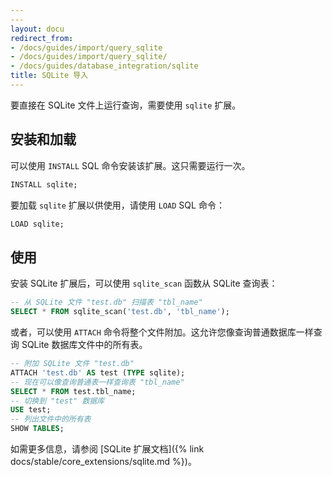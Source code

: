 ```yaml
---
---
layout: docu
redirect_from:
- /docs/guides/import/query_sqlite
- /docs/guides/import/query_sqlite/
- /docs/guides/database_integration/sqlite
title: SQLite 导入
---
```


要直接在 SQLite 文件上运行查询，需要使用 `sqlite` 扩展。

## 安装和加载

可以使用 `INSTALL` SQL 命令安装该扩展。这只需要运行一次。

```sql
INSTALL sqlite;
```

要加载 `sqlite` 扩展以供使用，请使用 `LOAD` SQL 命令：

```sql
LOAD sqlite;
```

## 使用

安装 SQLite 扩展后，可以使用 `sqlite_scan` 函数从 SQLite 查询表：

```sql
-- 从 SQLite 文件 "test.db" 扫描表 "tbl_name"
SELECT * FROM sqlite_scan('test.db', 'tbl_name');
```

或者，可以使用 `ATTACH` 命令将整个文件附加。这允许您像查询普通数据库一样查询 SQLite 数据库文件中的所有表。

```sql
-- 附加 SQLite 文件 "test.db"
ATTACH 'test.db' AS test (TYPE sqlite);
-- 现在可以像查询普通表一样查询表 "tbl_name"
SELECT * FROM test.tbl_name;
-- 切换到 "test" 数据库
USE test;
-- 列出文件中的所有表
SHOW TABLES;
```

如需更多信息，请参阅 [SQLite 扩展文档]({% link docs/stable/core_extensions/sqlite.md %})。